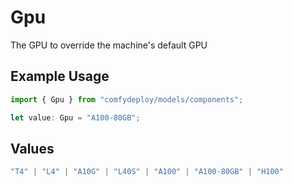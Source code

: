 # Gpu

The GPU to override the machine's default GPU

## Example Usage

```typescript
import { Gpu } from "comfydeploy/models/components";

let value: Gpu = "A100-80GB";
```

## Values

```typescript
"T4" | "L4" | "A10G" | "L40S" | "A100" | "A100-80GB" | "H100"
```